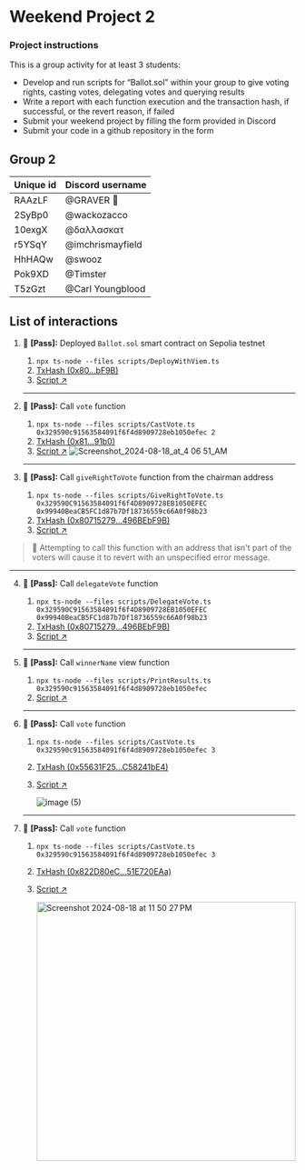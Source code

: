# Weekend Project 2

### Project instructions

This is a group activity for at least 3 students:

- Develop and run scripts for “Ballot.sol” within your group to give voting rights, casting votes, delegating votes and querying results
- Write a report with each function execution and the transaction hash, if successful, or the revert reason, if failed
- Submit your weekend project by filling the form provided in Discord
- Submit your code in a github repository in the form

## Group 2

| Unique id | Discord username    |
| --------- | ------------------- |
| RAAzLF    | @GRAVER 👾                |
| 2SyBp0    | @wackozacco        |
| 10exgX    | @δαλλασκατ    |
| r5YSqY    | @imchrismayfield          |
| HhHAQw    | @swooz                |
| Pok9XD    | @Timster            |
| T5zGzt    | @Carl Youngblood            |

## List of interactions

1. 💫 **[Pass]:** Deployed `Ballot.sol` smart contract on Sepolia testnet
    1. `npx ts-node --files scripts/DeployWithViem.ts`
    2. [TxHash (0x80...bF9B)](https://sepolia.etherscan.io/tx/0x0ac04dc1fbfec626442d0af68df1b824f0b796506d47eb473b0fbe0c23ffa94c)
    3. [Script ↗](./scripts/DeployWithViem.ts)
    


    ---
    
2. 💫 **[Pass]:** Call `vote` function
    1. `npx ts-node --files scripts/CastVote.ts 0x329590c91563584091f6f4d8909728eb1050efec 2`
    2. [TxHash (0x81...91b0)](https://sepolia.etherscan.io/tx/0x5b98f2f64a132b7b4cd79cf82c56bbf86c4eefdb0e8bca9fee1bc6603c518a00)
    3. [Script ↗](./scripts/CastVote.ts)
    ![Screenshot_2024-08-18_at_4 06 51_AM](https://github.com/user-attachments/assets/ba01e143-a838-481d-9621-191be39c01b9)


    ---
    
3. 💫 **[Pass]:** Call `giveRightToVote` function from the chairman address
    1. `npx ts-node --files scripts/GiveRightToVote.ts 0x329590C91563584091f6f4D8909728EB1050EFEC 	0x99940BeaCB5FC1d87b7Df18736559c66A0f98b23`
    2. [TxHash (0x80715279...496BEbF9B)](https://sepolia.etherscan.io/tx/0x66f6be3d97fbd90075c3f8c4471290e1759b351180c975563fa714080f24ba5c)
    3. [Script ↗](./scripts/GiveRightToVote.ts)
    
    
> 🚨 Attempting to call this function with an address that isn't part of the voters will cause it to revert with an unspecified error message.

---

    
4. 💫 **[Pass]:** Call `delegateVote` function
    1. `npx ts-node --files scripts/DelegateVote.ts 0x329590C91563584091f6f4D8909728EB1050EFEC 	0x99940BeaCB5FC1d87b7Df18736559c66A0f98b23`
    2. [TxHash (0x80715279...496BEbF9B)](https://sepolia.etherscan.io/tx/0x447aa443aad8f2e8687f57744f4a96e7d971e5258e075d61f55be5faf3a3b5d6)
    3. [Script ↗](./scripts/DelegateVote.ts)
    
    
    ---
    
5. 💫 **[Pass]:** Call `winnerName` view function
    1. `npx ts-node --files scripts/PrintResults.ts 0x329590c91563584091f6f4d8909728eb1050efec`
    2. [Script ↗](./scripts/PrintResults.ts)

    ---

6. 💫 **[Pass]:** Call `vote` function
    1. `npx ts-node --files scripts/CastVote.ts 0x329590c91563584091f6f4d8909728eb1050efec 3`
    2. [TxHash (0x55631F25...C58241bE4)](https://sepolia.etherscan.io/tx/0xcfa4e41f10117d3dfc2edc5c95a838b8b762723d8651e0a69b5af4eb74b51c92)
    3. [Script ↗](./scripts/CastVote.ts)
       
       ![image (5)](https://github.com/user-attachments/assets/abe1a043-8eb6-4df8-b22b-e8fa53353823)

    ---

7. 💫 **[Pass]:** Call `vote` function
    1. `npx ts-node --files scripts/CastVote.ts 0x329590c91563584091f6f4d8909728eb1050efec 3`
    2. [TxHash (0x822D80eC...51E720EAa)](https://sepolia.etherscan.io/tx/0x6ca8316ad72a9ad8b614692fb87c9ccf7634427dffe40631d1b78e0ad4c9a17e)
    3. [Script ↗](./scripts/CastVote.ts)
  
       <img width="456" alt="Screenshot 2024-08-18 at 11 50 27 PM" src="https://github.com/user-attachments/assets/fb70a3a7-02ff-4004-807c-4b4cf42c38d1">


